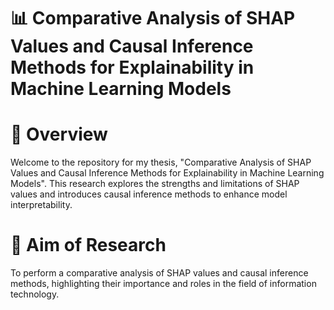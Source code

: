 # 📊 Comparative Analysis of SHAP Values and Causal Inference Methods for Explainability in Machine Learning Models

# 📝 Overview
Welcome to the repository for my thesis, "Comparative Analysis of SHAP Values and Causal Inference Methods for Explainability in Machine Learning Models". This research explores the strengths and limitations of SHAP values and introduces causal inference methods to enhance model interpretability.

# 🎯 Aim of Research
To perform a comparative analysis of SHAP values and causal inference methods, highlighting their importance and roles in the field of information technology.
